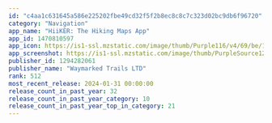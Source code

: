 ```yaml
---
id: "c4aa1c631645a586e225202fbe49cd32f5f2b8ec8c8c7c323d02bc9db6f96720"
category: "Navigation"
app_name: "HiiKER: The Hiking Maps App"
app_id: 1470810597
app_icon: https://is1-ssl.mzstatic.com/image/thumb/Purple116/v4/69/be/13/69be1336-0398-9244-84ec-08a638f629de/AppIcon-0-0-1x_U007emarketing-0-10-0-85-220.png/1024x1024bb.png
app_screenshot: https://is1-ssl.mzstatic.com/image/thumb/PurpleSource126/v4/2e/01/19/2e0119e3-32ba-d182-feaf-7a0bf4d7e2fd/fd77c1f1-b32b-4f4e-b653-3ef048a7df2b_6.5_U201d_1242_x_2688_-_130.jpg/1242x2688bb.png
publisher_id: 1294282061
publisher_name: "Waymarked Trails LTD"
rank: 512
most_recent_release: 2024-01-31 00:00:00
release_count_in_past_year: 32
release_count_in_past_year_category: 10
release_count_in_past_year_top_in_category: 21
---
```

